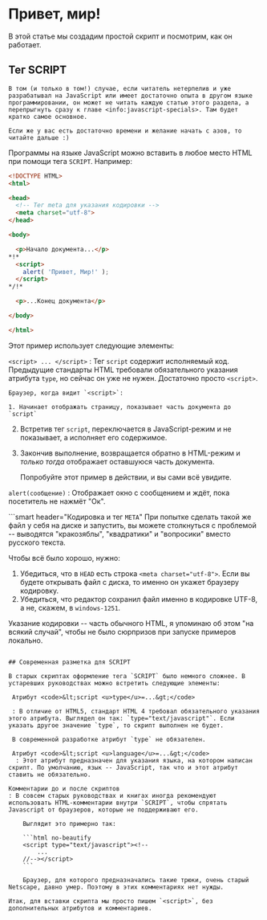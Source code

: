 # Привет, мир!

В этой статье мы создадим простой скрипт и посмотрим, как он работает.

## Тег SCRIPT

```smart header="А побыстрее?"
В том (и только в том!) случае, если читатель нетерпелив и уже разрабатывал на JavaScript или имеет достаточно опыта в другом языке программировании, он может не читать каждую статью этого раздела, а перепрыгнуть сразу к главе <info:javascript-specials>. Там будет кратко самое основное.

Если же у вас есть достаточно времени и желание начать с азов, то читайте дальше :)
```

Программы на языке JavaScript можно вставить в любое место HTML при помощи тега `SCRIPT`. Например:

```html run height=100
<!DOCTYPE HTML>
<html>

<head>
  <!-- Тег meta для указания кодировки -->
  <meta charset="utf-8">
</head>

<body>

  <p>Начало документа...</p>
*!*
  <script>
    alert( 'Привет, Мир!' );
  </script>
*/!*

  <p>...Конец документа</p>

</body>

</html>
```

Этот пример использует следующие элементы:

`<script> ... </script>`
: Тег `script` содержит исполняемый код. Предыдущие стандарты HTML требовали обязательного указания атрибута `type`, но сейчас он уже не нужен. Достаточно просто `<script>`.

    Браузер, когда видит `<script>`:

    1. Начинает отображать страницу, показывает часть документа до `script`
2. Встретив тег `script`, переключается в JavaScript-режим и не показывает, а исполняет его содержимое.
3. Закончив выполнение, возвращается обратно в HTML-режим и *только тогда* отображает оставшуюся часть документа.

    Попробуйте этот пример в действии, и вы сами всё увидите.

`alert(сообщение)`
: Отображает окно с сообщением и ждёт, пока посетитель не нажмёт "Ок".

```smart header="Кодировка и тег `META`"
При попытке сделать такой же файл у себя на диске и запустить, вы можете столкнуться с проблемой -- выводятся "кракозяблы", "квадратики" и "вопросики" вместо русского текста.

Чтобы всё было хорошо, нужно:

1. Убедиться, что в `HEAD` есть строка `<meta charset="utf-8">`. Если вы будете открывать файл с диска, то именно он укажет браузеру кодировку.
2. Убедиться, что редактор сохранил файл именно в кодировке UTF-8, а не, скажем, в `windows-1251`.

Указание кодировки -- часть обычного HTML, я упоминаю об этом "на всякий случай", чтобы не было сюрпризов при запуске примеров локально.
```

## Современная разметка для SCRIPT

В старых скриптах оформление тега `SCRIPT` было немного сложнее. В устаревших руководствах можно встретить следующие элементы:

 Атрибут <code>&lt;script <u>type</u>=...&gt;</code>

 : В отличие от HTML5, стандарт HTML 4 требовал обязательного указания этого атрибута. Выглядел он так: `type="text/javascript"`. Если указать другое значение `type`, то скрипт выполнен не будет.

 В современной разработке атрибут `type` не обязателен.

 Атрибут <code>&lt;script <u>language</u>=...&gt;</code>
  : Этот атрибут предназначен для указания языка, на котором написан скрипт. По умолчанию, язык -- JavaScript, так что и этот атрибут ставить не обязательно.

Комментарии до и после скриптов
: В совсем старых руководствах и книгах иногда рекомендуют использовать HTML-комментарии внутри `SCRIPT`, чтобы спрятать Javascript от браузеров, которые не поддерживают его.

    Выглядит это примерно так:

    ```html no-beautify
    <script type="text/javascript"><!--
        ...
    //--></script>
    ```

    Браузер, для которого предназначались такие трюки, очень старый Netscape, давно умер. Поэтому в этих комментариях нет нужды.

Итак, для вставки скрипта мы просто пишем `<script>`, без дополнительных атрибутов и комментариев.

